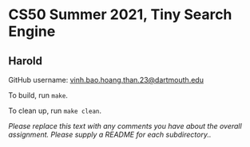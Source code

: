 # CS50 Summer 2021, Tiny Search Engine
## Harold

GitHub username: vinh.bao.hoang.than.23@dartmouth.edu

To build, run `make`.

To clean up, run `make clean`.

*Please replace this text with any comments you have about the overall assignment.  Please supply a README for each subdirectory..*
